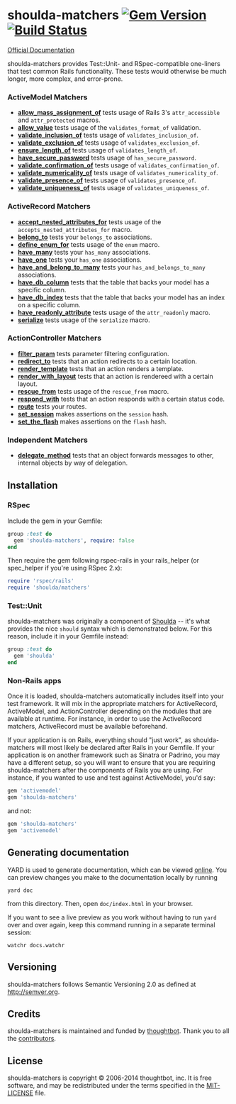 # shoulda-matchers [![Gem Version][fury-badge]][fury] [![Build Status][travis-badge]][travis]

[Official Documentation][rubydocs]

shoulda-matchers provides Test::Unit- and RSpec-compatible one-liners that test
common Rails functionality. These tests would otherwise be much longer, more
complex, and error-prone.

### ActiveModel Matchers

* **[allow_mass_assignment_of](lib/shoulda/matchers/active_model/allow_mass_assignment_of_matcher.rb)**
  tests usage of Rails 3's `attr_accessible` and `attr_protected` macros.
* **[allow_value](lib/shoulda/matchers/active_model/allow_value_matcher.rb)** tests usage of
  the `validates_format_of` validation.
* **[validate_inclusion_of](lib/shoulda/matchers/active_model/validate_inclusion_of_matcher.rb)**
  tests usage of `validates_inclusion_of`.
* **[validate_exclusion_of](lib/shoulda/matchers/active_model/validate_exclusion_of_matcher.rb)**
  tests usage of `validates_exclusion_of`.
* **[ensure_length_of](lib/shoulda/matchers/active_model/ensure_length_of_matcher.rb)** tests usage
  of `validates_length_of`.
* **[have_secure_password](lib/shoulda/matchers/active_model/have_secure_password_matcher.rb)** tests
  usage of `has_secure_password`.
* **[validate_confirmation_of](lib/shoulda/matchers/active_model/validate_confirmation_of_matcher.rb)**
  tests usage of `validates_confirmation_of`.
* **[validate_numericality_of](lib/shoulda/matchers/active_model/validate_numericality_of_matcher.rb)**
  tests usage of `validates_numericality_of`.
* **[validate_presence_of](lib/shoulda/matchers/active_model/validate_presence_of_matcher.rb)** tests
  usage of `validates_presence_of`.
* **[validate_uniqueness_of](lib/shoulda/matchers/active_model/validate_uniqueness_of_matcher.rb)** tests
  usage of `validates_uniqueness_of`.

### ActiveRecord Matchers

* **[accept_nested_attributes_for](lib/shoulda/matchers/active_record/accept_nested_attributes_for_matcher.rb)**
  tests usage of the `accepts_nested_attributes_for` macro.
* **[belong_to](lib/shoulda/matchers/active_record/association_matcher.rb)** tests
  your `belongs_to` associations.
* **[define_enum_for](lib/shoulda/matchers/active_record/define_enum_for_matcher.rb)**
  tests usage of the `enum` macro.
* **[have_many](lib/shoulda/matchers/active_record/association_matcher.rb)** tests
  your `has_many` associations.
* **[have_one](lib/shoulda/matchers/active_record/association_matcher.rb)** tests your
  `has_one` associations.
* **[have_and_belong_to_many](lib/shoulda/matchers/active_record/association_matcher.rb)**
  tests your `has_and_belongs_to_many` associations.
* **[have_db_column](lib/shoulda/matchers/active_record/have_db_column_matcher.rb)** tests that
  the table that backs your model has a specific column.
* **[have_db_index](lib/shoulda/matchers/active_record/have_db_index_matcher.rb)** tests that the
  table that backs your model has an index on a specific column.
* **[have_readonly_attribute](lib/shoulda/matchers/active_record/have_readonly_attribute_matcher.rb)**
  tests usage of the `attr_readonly` macro.
* **[serialize](lib/shoulda/matchers/active_record/serialize_matcher.rb)** tests usage of the
  `serialize` macro.

### ActionController Matchers

* **[filter_param](lib/shoulda/matchers/action_controller/filter_param_matcher.rb)** tests
  parameter filtering configuration.
* **[redirect_to](lib/shoulda/matchers/action_controller/redirect_to_matcher.rb)** tests that
  an action redirects to a certain location.
* **[render_template](lib/shoulda/matchers/action_controller/render_template_matcher.rb)** tests
  that an action renders a template.
* **[render_with_layout](lib/shoulda/matchers/action_controller/render_with_layout_matcher.rb)** tests
  that an action is rendereed with a certain layout.
* **[rescue_from](lib/shoulda/matchers/action_controller/rescue_from_matcher.rb)** tests usage
  of the `rescue_from` macro.
* **[respond_with](lib/shoulda/matchers/action_controller/respond_with_matcher.rb)** tests that
  an action responds with a certain status code.
* **[route](lib/shoulda/matchers/action_controller/route_matcher.rb)** tests your routes.
* **[set_session](lib/shoulda/matchers/action_controller/set_session_matcher.rb)** makes
  assertions on the `session` hash.
* **[set_the_flash](lib/shoulda/matchers/action_controller/set_the_flash_matcher.rb)** makes
  assertions on the `flash` hash.

### Independent Matchers

* **[delegate_method](lib/shoulda/matchers/independent/delegate_matcher.rb)**
  tests that an object forwards messages to other, internal objects by way of
  delegation.

## Installation

### RSpec

Include the gem in your Gemfile:

``` ruby
group :test do
  gem 'shoulda-matchers', require: false
end
```

Then require the gem following rspec-rails in your rails_helper (or spec_helper
if you're using RSpec 2.x):

``` ruby
require 'rspec/rails'
require 'shoulda/matchers'
```

### Test::Unit

shoulda-matchers was originally a component of
[Shoulda](http://github.com/thoughtbot/shoulda) -- it's what provides the nice
`should` syntax which is demonstrated below. For this reason, include it in
your Gemfile instead:

```ruby
group :test do
  gem 'shoulda'
end
```

### Non-Rails apps

Once it is loaded, shoulda-matchers automatically includes itself into your test
framework. It will mix in the appropriate matchers for ActiveRecord,
ActiveModel, and ActionController depending on the modules that are available at
runtime. For instance, in order to use the ActiveRecord matchers, ActiveRecord
must be available beforehand.

If your application is on Rails, everything should "just work", as
shoulda-matchers will most likely be declared after Rails in your Gemfile. If
your application is on another framework such as Sinatra or Padrino, you may
have a different setup, so you will want to ensure that you are requiring
shoulda-matchers after the components of Rails you are using. For instance,
if you wanted to use and test against ActiveModel, you'd say:

```ruby
gem 'activemodel'
gem 'shoulda-matchers'
```

and not:

```ruby
gem 'shoulda-matchers'
gem 'activemodel'
```

## Generating documentation

YARD is used to generate documentation, which can be viewed [online][rubydocs].
You can preview changes you make to the documentation locally by running

    yard doc

from this directory. Then, open `doc/index.html` in your browser.

If you want to see a live preview as you work without having to run `yard` over
and over again, keep this command running in a separate terminal session:

    watchr docs.watchr

## Versioning

shoulda-matchers follows Semantic Versioning 2.0 as defined at
<http://semver.org>.

## Credits

shoulda-matchers is maintained and funded by [thoughtbot][community]. Thank you
to all the [contributors][contributors].

## License

shoulda-matchers is copyright © 2006-2014 thoughtbot, inc. It is free software,
and may be redistributed under the terms specified in the
[MIT-LICENSE](MIT-LICENSE) file.

[fury-badge]: https://badge.fury.io/rb/shoulda-matchers.png
[fury]: http://badge.fury.io/rb/shoulda-matchers
[travis-badge]: https://secure.travis-ci.org/thoughtbot/shoulda-matchers.png?branch=master
[travis]: http://travis-ci.org/thoughtbot/shoulda-matchers
[rubydocs]: http://thoughtbot.github.io/shoulda-matchers
[community]: http://thoughtbot.com/community
[contributors]: https://github.com/thoughtbot/shoulda-matchers/contributors
